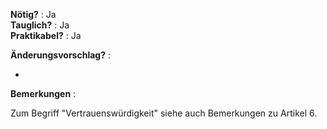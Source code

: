 **Nötig?** : Ja </br>
**Tauglich?** : Ja </br>
**Praktikabel?** : Ja </br>

**Änderungsvorschlag?** :

-

**Bemerkungen** :

Zum Begriff "Vertrauenswürdigkeit" siehe auch Bemerkungen zu Artikel 6.

